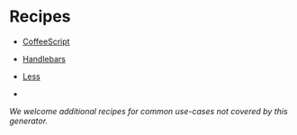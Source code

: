 # Recipes

- [CoffeeScript](coffeescript.md)
- [Handlebars](handlebars.md)
- [Less](less.md)


-

*We welcome additional recipes for common use-cases not covered by this generator.*
